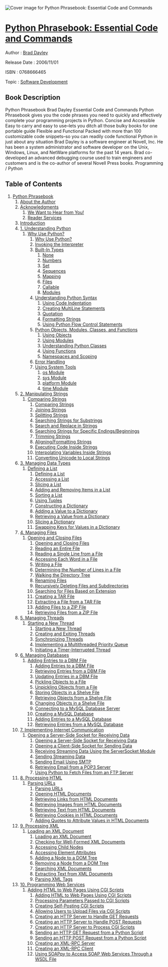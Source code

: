![Cover image for Python Phrasebook: Essential Code and Commands](https://imgdetail.ebookreading.net/cover/cover/software_development/EB0768666465.jpg)

[Python Phrasebook: Essential Code and Commands](https://ebookreading.net/view/book/Python+Phrasebook%3A+Essential+Code+and+Commands-EB0768666465_1.html "Python Phrasebook: Essential Code and Commands")
====================================================================================================================

Author : [Brad Dayley](https://ebookreading.net/search/author/Brad+Dayley)

Release Date : 2006/11/01

ISBN : 0768666465

Topic : [Software Development](https://ebookreading.net/search/category/software-development)

Book Description
-----------------

Python Phrasebook
Brad Dayley
Essential Code and Commands
Python Phrasebook gives you the code phrases you need to quickly and effectively complete your programming projects in Python.
Concise and Accessible
Easy to carry and easy to use–lets you ditch all those bulky books for one portable guide
Flexible and Functional
Packed with more than 100 customizable code snippets–so you can readily code functional Python in just about any situation
Brad Dayley is a software engineer at Novell, Inc. He has been a system administrator and software developer on the Unix, Windows, Linux, and NetWare platforms for the past 14 years. Brad co-developed an advanced debugging course used to train engineers and customers and is the co-author of several Novell Press books.
Programming / Python
  
              
Table of Contents
-----------------

1. [Python Phrasebook](https://ebookreading.net/view/book/Python+Phrasebook%3A+Essential+Code+and+Commands-EB0768666465_1.html)
    1. [About the Author](https://ebookreading.net/view/book/Python+Phrasebook%3A+Essential+Code+and+Commands-EB0768666465_2.html)
    1. [Acknowledgments](https://ebookreading.net/view/book/Python+Phrasebook%3A+Essential+Code+and+Commands-EB0768666465_3.html)
        1. [We Want to Hear from You!](https://ebookreading.net/view/book/Python+Phrasebook%3A+Essential+Code+and+Commands-EB0768666465_3.html#pref02lev1sec1)
        1. [Reader Services](https://ebookreading.net/view/book/Python+Phrasebook%3A+Essential+Code+and+Commands-EB0768666465_3.html#pref02lev1sec2)
    1. [Introduction](https://ebookreading.net/view/book/Python+Phrasebook%3A+Essential+Code+and+Commands-EB0768666465_4.html)
    1. [1. Understanding Python](https://ebookreading.net/view/book/Python+Phrasebook%3A+Essential+Code+and+Commands-EB0768666465_5.html)
        1. [Why Use Python?](https://ebookreading.net/view/book/Python+Phrasebook%3A+Essential+Code+and+Commands-EB0768666465_5.html#ch01lev1sec1)
            1. [Why Use Python?](https://ebookreading.net/view/book/Python+Phrasebook%3A+Essential+Code+and+Commands-EB0768666465_5.html#ch01lev1sec1)
            1. [Invoking the Interpreter](https://ebookreading.net/view/book/Python+Phrasebook%3A+Essential+Code+and+Commands-EB0768666465_5.html#ch01lev1sec2)
            1. [Built-In Types](https://ebookreading.net/view/book/Python+Phrasebook%3A+Essential+Code+and+Commands-EB0768666465_5.html#ch01lev1sec3)
                1. [None](https://ebookreading.net/view/book/Python+Phrasebook%3A+Essential+Code+and+Commands-EB0768666465_5.html#ch01lev2sec1)
                1. [Numbers](https://ebookreading.net/view/book/Python+Phrasebook%3A+Essential+Code+and+Commands-EB0768666465_5.html#ch01lev2sec2)
                1. [Set](https://ebookreading.net/view/book/Python+Phrasebook%3A+Essential+Code+and+Commands-EB0768666465_5.html#ch01lev2sec3)
                1. [Sequences](https://ebookreading.net/view/book/Python+Phrasebook%3A+Essential+Code+and+Commands-EB0768666465_5.html#ch01lev2sec4)
                1. [Mapping](https://ebookreading.net/view/book/Python+Phrasebook%3A+Essential+Code+and+Commands-EB0768666465_5.html#ch01lev2sec5)
                1. [Files](https://ebookreading.net/view/book/Python+Phrasebook%3A+Essential+Code+and+Commands-EB0768666465_5.html#ch01lev2sec6)
                1. [Callable](https://ebookreading.net/view/book/Python+Phrasebook%3A+Essential+Code+and+Commands-EB0768666465_5.html#ch01lev2sec7)
                1. [Modules](https://ebookreading.net/view/book/Python+Phrasebook%3A+Essential+Code+and+Commands-EB0768666465_5.html#ch01lev2sec8)
            1. [Understanding Python Syntax](https://ebookreading.net/view/book/Python+Phrasebook%3A+Essential+Code+and+Commands-EB0768666465_5.html#ch01lev1sec4)
                1. [Using Code Indentation](https://ebookreading.net/view/book/Python+Phrasebook%3A+Essential+Code+and+Commands-EB0768666465_5.html#ch01lev2sec9)
                1. [Creating MultiLine Statements](https://ebookreading.net/view/book/Python+Phrasebook%3A+Essential+Code+and+Commands-EB0768666465_5.html#ch01lev2sec10)
                1. [Quotation](https://ebookreading.net/view/book/Python+Phrasebook%3A+Essential+Code+and+Commands-EB0768666465_5.html#ch01lev2sec11)
                1. [Formatting Strings](https://ebookreading.net/view/book/Python+Phrasebook%3A+Essential+Code+and+Commands-EB0768666465_5.html#ch01lev2sec12)
                1. [Using Python Flow Control Statements](https://ebookreading.net/view/book/Python+Phrasebook%3A+Essential+Code+and+Commands-EB0768666465_5.html#ch01lev2sec13)
            1. [Python Objects, Modules, Classes, and Functions](https://ebookreading.net/view/book/Python+Phrasebook%3A+Essential+Code+and+Commands-EB0768666465_5.html#ch01lev1sec5)
                1. [Using Objects](https://ebookreading.net/view/book/Python+Phrasebook%3A+Essential+Code+and+Commands-EB0768666465_5.html#ch01lev2sec14)
                1. [Using Modules](https://ebookreading.net/view/book/Python+Phrasebook%3A+Essential+Code+and+Commands-EB0768666465_5.html#ch01lev2sec15)
                1. [Understanding Python Classes](https://ebookreading.net/view/book/Python+Phrasebook%3A+Essential+Code+and+Commands-EB0768666465_5.html#ch01lev2sec16)
                1. [Using Functions](https://ebookreading.net/view/book/Python+Phrasebook%3A+Essential+Code+and+Commands-EB0768666465_5.html#ch01lev2sec17)
                1. [Namespaces and Scoping](https://ebookreading.net/view/book/Python+Phrasebook%3A+Essential+Code+and+Commands-EB0768666465_5.html#ch01lev2sec18)
            1. [Error Handling](https://ebookreading.net/view/book/Python+Phrasebook%3A+Essential+Code+and+Commands-EB0768666465_5.html#ch01lev1sec6)
            1. [Using System Tools](https://ebookreading.net/view/book/Python+Phrasebook%3A+Essential+Code+and+Commands-EB0768666465_5.html#ch01lev1sec7)
                1. [os Module](https://ebookreading.net/view/book/Python+Phrasebook%3A+Essential+Code+and+Commands-EB0768666465_5.html#ch01lev2sec19)
                1. [sys Module](https://ebookreading.net/view/book/Python+Phrasebook%3A+Essential+Code+and+Commands-EB0768666465_5.html#ch01lev2sec20)
                1. [platform Module](https://ebookreading.net/view/book/Python+Phrasebook%3A+Essential+Code+and+Commands-EB0768666465_5.html#ch01lev2sec21)
                1. [time Module](https://ebookreading.net/view/book/Python+Phrasebook%3A+Essential+Code+and+Commands-EB0768666465_5.html#ch01lev2sec22)
    1. [2. Manipulating Strings](https://ebookreading.net/view/book/Python+Phrasebook%3A+Essential+Code+and+Commands-EB0768666465_6.html)
        1. [Comparing Strings](https://ebookreading.net/view/book/Python+Phrasebook%3A+Essential+Code+and+Commands-EB0768666465_6.html#ch02lev1sec1)
            1. [Comparing Strings](https://ebookreading.net/view/book/Python+Phrasebook%3A+Essential+Code+and+Commands-EB0768666465_6.html#ch02lev1sec1)
            1. [Joining Strings](https://ebookreading.net/view/book/Python+Phrasebook%3A+Essential+Code+and+Commands-EB0768666465_6.html#ch02lev1sec2)
            1. [Splitting Strings](https://ebookreading.net/view/book/Python+Phrasebook%3A+Essential+Code+and+Commands-EB0768666465_6.html#ch02lev1sec3)
            1. [Searching Strings for Substrings](https://ebookreading.net/view/book/Python+Phrasebook%3A+Essential+Code+and+Commands-EB0768666465_6.html#ch02lev1sec4)
            1. [Search and Replace in Strings](https://ebookreading.net/view/book/Python+Phrasebook%3A+Essential+Code+and+Commands-EB0768666465_6.html#ch02lev1sec5)
            1. [Searching Strings for Specific Endings/Beginnings](https://ebookreading.net/view/book/Python+Phrasebook%3A+Essential+Code+and+Commands-EB0768666465_6.html#ch02lev1sec6)
            1. [Trimming Strings](https://ebookreading.net/view/book/Python+Phrasebook%3A+Essential+Code+and+Commands-EB0768666465_6.html#ch02lev1sec7)
            1. [Aligning/Formatting Strings](https://ebookreading.net/view/book/Python+Phrasebook%3A+Essential+Code+and+Commands-EB0768666465_6.html#ch02lev1sec8)
            1. [Executing Code Inside Strings](https://ebookreading.net/view/book/Python+Phrasebook%3A+Essential+Code+and+Commands-EB0768666465_6.html#ch02lev1sec9)
            1. [Interpolating Variables Inside Strings](https://ebookreading.net/view/book/Python+Phrasebook%3A+Essential+Code+and+Commands-EB0768666465_6.html#ch02lev1sec10)
            1. [Converting Unicode to Local Strings](https://ebookreading.net/view/book/Python+Phrasebook%3A+Essential+Code+and+Commands-EB0768666465_6.html#ch02lev1sec11)
    1. [3. Managing Data Types](https://ebookreading.net/view/book/Python+Phrasebook%3A+Essential+Code+and+Commands-EB0768666465_7.html)
        1. [Defining a List](https://ebookreading.net/view/book/Python+Phrasebook%3A+Essential+Code+and+Commands-EB0768666465_7.html#ch03lev1sec1)
            1. [Defining a List](https://ebookreading.net/view/book/Python+Phrasebook%3A+Essential+Code+and+Commands-EB0768666465_7.html#ch03lev1sec1)
            1. [Accessing a List](https://ebookreading.net/view/book/Python+Phrasebook%3A+Essential+Code+and+Commands-EB0768666465_7.html#ch03lev1sec2)
            1. [Slicing a List](https://ebookreading.net/view/book/Python+Phrasebook%3A+Essential+Code+and+Commands-EB0768666465_7.html#ch03lev1sec3)
            1. [Adding and Removing Items in a List](https://ebookreading.net/view/book/Python+Phrasebook%3A+Essential+Code+and+Commands-EB0768666465_7.html#ch03lev1sec4)
            1. [Sorting a List](https://ebookreading.net/view/book/Python+Phrasebook%3A+Essential+Code+and+Commands-EB0768666465_7.html#ch03lev1sec5)
            1. [Using Tuples](https://ebookreading.net/view/book/Python+Phrasebook%3A+Essential+Code+and+Commands-EB0768666465_7.html#ch03lev1sec6)
            1. [Constructing a Dictionary](https://ebookreading.net/view/book/Python+Phrasebook%3A+Essential+Code+and+Commands-EB0768666465_7.html#ch03lev1sec7)
            1. [Adding a Value to a Dictionary](https://ebookreading.net/view/book/Python+Phrasebook%3A+Essential+Code+and+Commands-EB0768666465_7.html#ch03lev1sec8)
            1. [Retrieving a Value from a Dictionary](https://ebookreading.net/view/book/Python+Phrasebook%3A+Essential+Code+and+Commands-EB0768666465_7.html#ch03lev1sec9)
            1. [Slicing a Dictionary](https://ebookreading.net/view/book/Python+Phrasebook%3A+Essential+Code+and+Commands-EB0768666465_7.html#ch03lev1sec10)
            1. [Swapping Keys for Values in a Dictionary](https://ebookreading.net/view/book/Python+Phrasebook%3A+Essential+Code+and+Commands-EB0768666465_7.html#ch03lev1sec11)
    1. [4. Managing Files](https://ebookreading.net/view/book/Python+Phrasebook%3A+Essential+Code+and+Commands-EB0768666465_8.html)
        1. [Opening and Closing Files](https://ebookreading.net/view/book/Python+Phrasebook%3A+Essential+Code+and+Commands-EB0768666465_8.html#ch04lev1sec1)
            1. [Opening and Closing Files](https://ebookreading.net/view/book/Python+Phrasebook%3A+Essential+Code+and+Commands-EB0768666465_8.html#ch04lev1sec1)
            1. [Reading an Entire File](https://ebookreading.net/view/book/Python+Phrasebook%3A+Essential+Code+and+Commands-EB0768666465_8.html#ch04lev1sec2)
            1. [Reading a Single Line from a File](https://ebookreading.net/view/book/Python+Phrasebook%3A+Essential+Code+and+Commands-EB0768666465_8.html#ch04lev1sec3)
            1. [Accessing Each Word in a File](https://ebookreading.net/view/book/Python+Phrasebook%3A+Essential+Code+and+Commands-EB0768666465_8.html#ch04lev1sec4)
            1. [Writing a File](https://ebookreading.net/view/book/Python+Phrasebook%3A+Essential+Code+and+Commands-EB0768666465_8.html#ch04lev1sec5)
            1. [Determining the Number of Lines in a File](https://ebookreading.net/view/book/Python+Phrasebook%3A+Essential+Code+and+Commands-EB0768666465_8.html#ch04lev1sec6)
            1. [Walking the Directory Tree](https://ebookreading.net/view/book/Python+Phrasebook%3A+Essential+Code+and+Commands-EB0768666465_8.html#ch04lev1sec7)
            1. [Renaming Files](https://ebookreading.net/view/book/Python+Phrasebook%3A+Essential+Code+and+Commands-EB0768666465_8.html#ch04lev1sec8)
            1. [Recursively Deleting Files and Subdirectories](https://ebookreading.net/view/book/Python+Phrasebook%3A+Essential+Code+and+Commands-EB0768666465_8.html#ch04lev1sec9)
            1. [Searching for Files Based on Extension](https://ebookreading.net/view/book/Python+Phrasebook%3A+Essential+Code+and+Commands-EB0768666465_8.html#ch04lev1sec10)
            1. [Creating a TAR File](https://ebookreading.net/view/book/Python+Phrasebook%3A+Essential+Code+and+Commands-EB0768666465_8.html#ch04lev1sec11)
            1. [Extracting a File from a TAR File](https://ebookreading.net/view/book/Python+Phrasebook%3A+Essential+Code+and+Commands-EB0768666465_8.html#ch04lev1sec12)
            1. [Adding Files to a ZIP File](https://ebookreading.net/view/book/Python+Phrasebook%3A+Essential+Code+and+Commands-EB0768666465_8.html#ch04lev1sec13)
            1. [Retrieving Files from a ZIP File](https://ebookreading.net/view/book/Python+Phrasebook%3A+Essential+Code+and+Commands-EB0768666465_8.html#ch04lev1sec14)
    1. [5. Managing Threads](https://ebookreading.net/view/book/Python+Phrasebook%3A+Essential+Code+and+Commands-EB0768666465_9.html)
        1. [Starting a New Thread](https://ebookreading.net/view/book/Python+Phrasebook%3A+Essential+Code+and+Commands-EB0768666465_9.html#ch05lev1sec1)
            1. [Starting a New Thread](https://ebookreading.net/view/book/Python+Phrasebook%3A+Essential+Code+and+Commands-EB0768666465_9.html#ch05lev1sec1)
            1. [Creating and Exiting Threads](https://ebookreading.net/view/book/Python+Phrasebook%3A+Essential+Code+and+Commands-EB0768666465_9.html#ch05lev1sec2)
            1. [Synchronizing Threads](https://ebookreading.net/view/book/Python+Phrasebook%3A+Essential+Code+and+Commands-EB0768666465_9.html#ch05lev1sec3)
            1. [Implementing a Multithreaded Priority Queue](https://ebookreading.net/view/book/Python+Phrasebook%3A+Essential+Code+and+Commands-EB0768666465_9.html#ch05lev1sec4)
            1. [Initiating a Timer-Interrupted Thread](https://ebookreading.net/view/book/Python+Phrasebook%3A+Essential+Code+and+Commands-EB0768666465_9.html#ch05lev1sec5)
    1. [6. Managing Databases](https://ebookreading.net/view/book/Python+Phrasebook%3A+Essential+Code+and+Commands-EB0768666465_10.html)
        1. [Adding Entries to a DBM File](https://ebookreading.net/view/book/Python+Phrasebook%3A+Essential+Code+and+Commands-EB0768666465_10.html#ch06lev1sec1)
            1. [Adding Entries to a DBM File](https://ebookreading.net/view/book/Python+Phrasebook%3A+Essential+Code+and+Commands-EB0768666465_10.html#ch06lev1sec1)
            1. [Retrieving Entries from a DBM File](https://ebookreading.net/view/book/Python+Phrasebook%3A+Essential+Code+and+Commands-EB0768666465_10.html#ch06lev1sec2)
            1. [Updating Entries in a DBM File](https://ebookreading.net/view/book/Python+Phrasebook%3A+Essential+Code+and+Commands-EB0768666465_10.html#ch06lev1sec3)
            1. [Pickling Objects to a File](https://ebookreading.net/view/book/Python+Phrasebook%3A+Essential+Code+and+Commands-EB0768666465_10.html#ch06lev1sec4)
            1. [Unpickling Objects from a File](https://ebookreading.net/view/book/Python+Phrasebook%3A+Essential+Code+and+Commands-EB0768666465_10.html#ch06lev1sec5)
            1. [Storing Objects in a Shelve File](https://ebookreading.net/view/book/Python+Phrasebook%3A+Essential+Code+and+Commands-EB0768666465_10.html#ch06lev1sec6)
            1. [Retrieving Objects from a Shelve File](https://ebookreading.net/view/book/Python+Phrasebook%3A+Essential+Code+and+Commands-EB0768666465_10.html#ch06lev1sec7)
            1. [Changing Objects in a Shelve File](https://ebookreading.net/view/book/Python+Phrasebook%3A+Essential+Code+and+Commands-EB0768666465_10.html#ch06lev1sec8)
            1. [Connecting to a MySQL Database Server](https://ebookreading.net/view/book/Python+Phrasebook%3A+Essential+Code+and+Commands-EB0768666465_10.html#ch06lev1sec9)
            1. [Creating a MySQL Database](https://ebookreading.net/view/book/Python+Phrasebook%3A+Essential+Code+and+Commands-EB0768666465_10.html#ch06lev1sec10)
            1. [Adding Entries to a MySQL Database](https://ebookreading.net/view/book/Python+Phrasebook%3A+Essential+Code+and+Commands-EB0768666465_10.html#ch06lev1sec11)
            1. [Retrieving Entries from a MySQL Database](https://ebookreading.net/view/book/Python+Phrasebook%3A+Essential+Code+and+Commands-EB0768666465_10.html#ch06lev1sec12)
    1. [7. Implementing Internet Communication](https://ebookreading.net/view/book/Python+Phrasebook%3A+Essential+Code+and+Commands-EB0768666465_11.html)
        1. [Opening a Server-Side Socket for Receiving Data](https://ebookreading.net/view/book/Python+Phrasebook%3A+Essential+Code+and+Commands-EB0768666465_11.html#ch07lev1sec1)
            1. [Opening a Server-Side Socket for Receiving Data](https://ebookreading.net/view/book/Python+Phrasebook%3A+Essential+Code+and+Commands-EB0768666465_11.html#ch07lev1sec1)
            1. [Opening a Client-Side Socket for Sending Data](https://ebookreading.net/view/book/Python+Phrasebook%3A+Essential+Code+and+Commands-EB0768666465_11.html#ch07lev1sec2)
            1. [Receiving Streaming Data Using the ServerSocket Module](https://ebookreading.net/view/book/Python+Phrasebook%3A+Essential+Code+and+Commands-EB0768666465_11.html#ch07lev1sec3)
            1. [Sending Streaming Data](https://ebookreading.net/view/book/Python+Phrasebook%3A+Essential+Code+and+Commands-EB0768666465_11.html#ch07lev1sec4)
            1. [Sending Email Using SMTP](https://ebookreading.net/view/book/Python+Phrasebook%3A+Essential+Code+and+Commands-EB0768666465_11.html#ch07lev1sec5)
            1. [Retrieving Email from a POP3 Server](https://ebookreading.net/view/book/Python+Phrasebook%3A+Essential+Code+and+Commands-EB0768666465_11.html#ch07lev1sec6)
            1. [Using Python to Fetch Files from an FTP Server](https://ebookreading.net/view/book/Python+Phrasebook%3A+Essential+Code+and+Commands-EB0768666465_11.html#ch07lev1sec7)
    1. [8. Processing HTML](https://ebookreading.net/view/book/Python+Phrasebook%3A+Essential+Code+and+Commands-EB0768666465_12.html)
        1. [Parsing URLs](https://ebookreading.net/view/book/Python+Phrasebook%3A+Essential+Code+and+Commands-EB0768666465_12.html#ch08lev1sec1)
            1. [Parsing URLs](https://ebookreading.net/view/book/Python+Phrasebook%3A+Essential+Code+and+Commands-EB0768666465_12.html#ch08lev1sec1)
            1. [Opening HTML Documents](https://ebookreading.net/view/book/Python+Phrasebook%3A+Essential+Code+and+Commands-EB0768666465_12.html#ch08lev1sec2)
            1. [Retrieving Links from HTML Documents](https://ebookreading.net/view/book/Python+Phrasebook%3A+Essential+Code+and+Commands-EB0768666465_12.html#ch08lev1sec3)
            1. [Retrieving Images from HTML Documents](https://ebookreading.net/view/book/Python+Phrasebook%3A+Essential+Code+and+Commands-EB0768666465_12.html#ch08lev1sec4)
            1. [Retrieving Text from HTML Documents](https://ebookreading.net/view/book/Python+Phrasebook%3A+Essential+Code+and+Commands-EB0768666465_12.html#ch08lev1sec5)
            1. [Retrieving Cookies in HTML Documents](https://ebookreading.net/view/book/Python+Phrasebook%3A+Essential+Code+and+Commands-EB0768666465_12.html#ch08lev1sec6)
            1. [Adding Quotes to Attribute Values in HTML Documents](https://ebookreading.net/view/book/Python+Phrasebook%3A+Essential+Code+and+Commands-EB0768666465_12.html#ch08lev1sec7)
    1. [9. Processing XML](https://ebookreading.net/view/book/Python+Phrasebook%3A+Essential+Code+and+Commands-EB0768666465_13.html)
        1. [Loading an XML Document](https://ebookreading.net/view/book/Python+Phrasebook%3A+Essential+Code+and+Commands-EB0768666465_13.html#ch09lev1sec1)
            1. [Loading an XML Document](https://ebookreading.net/view/book/Python+Phrasebook%3A+Essential+Code+and+Commands-EB0768666465_13.html#ch09lev1sec1)
            1. [Checking for Well-Formed XML Documents](https://ebookreading.net/view/book/Python+Phrasebook%3A+Essential+Code+and+Commands-EB0768666465_13.html#ch09lev1sec2)
            1. [Accessing Child Nodes](https://ebookreading.net/view/book/Python+Phrasebook%3A+Essential+Code+and+Commands-EB0768666465_13.html#ch09lev1sec3)
            1. [Accessing Element Attributes](https://ebookreading.net/view/book/Python+Phrasebook%3A+Essential+Code+and+Commands-EB0768666465_13.html#ch09lev1sec4)
            1. [Adding a Node to a DOM Tree](https://ebookreading.net/view/book/Python+Phrasebook%3A+Essential+Code+and+Commands-EB0768666465_13.html#ch09lev1sec5)
            1. [Removing a Node from a DOM Tree](https://ebookreading.net/view/book/Python+Phrasebook%3A+Essential+Code+and+Commands-EB0768666465_13.html#ch09lev1sec6)
            1. [Searching XML Documents](https://ebookreading.net/view/book/Python+Phrasebook%3A+Essential+Code+and+Commands-EB0768666465_13.html#ch09lev1sec7)
            1. [Extracting Text from XML Documents](https://ebookreading.net/view/book/Python+Phrasebook%3A+Essential+Code+and+Commands-EB0768666465_13.html#ch09lev1sec8)
            1. [Parsing XML Tags](https://ebookreading.net/view/book/Python+Phrasebook%3A+Essential+Code+and+Commands-EB0768666465_13.html#ch09lev1sec9)
    1. [10. Programming Web Services](https://ebookreading.net/view/book/Python+Phrasebook%3A+Essential+Code+and+Commands-EB0768666465_14.html)
        1. [Adding HTML to Web Pages Using CGI Scripts](https://ebookreading.net/view/book/Python+Phrasebook%3A+Essential+Code+and+Commands-EB0768666465_14.html#ch10lev1sec1)
            1. [Adding HTML to Web Pages Using CGI Scripts](https://ebookreading.net/view/book/Python+Phrasebook%3A+Essential+Code+and+Commands-EB0768666465_14.html#ch10lev1sec1)
            1. [Processing Parameters Passed to CGI Scripts](https://ebookreading.net/view/book/Python+Phrasebook%3A+Essential+Code+and+Commands-EB0768666465_14.html#ch10lev1sec2)
            1. [Creating Self-Posting CGI Scripts](https://ebookreading.net/view/book/Python+Phrasebook%3A+Essential+Code+and+Commands-EB0768666465_14.html#ch10lev1sec3)
            1. [Allowing Users to Upload Files via CGI Scripts](https://ebookreading.net/view/book/Python+Phrasebook%3A+Essential+Code+and+Commands-EB0768666465_14.html#ch10lev1sec4)
            1. [Creating an HTTP Server to Handle GET Requests](https://ebookreading.net/view/book/Python+Phrasebook%3A+Essential+Code+and+Commands-EB0768666465_14.html#ch10lev1sec5)
            1. [Creating an HTTP Server to Handle POST Requests](https://ebookreading.net/view/book/Python+Phrasebook%3A+Essential+Code+and+Commands-EB0768666465_14.html#ch10lev1sec6)
            1. [Creating an HTTP Server to Process CGI Scripts](https://ebookreading.net/view/book/Python+Phrasebook%3A+Essential+Code+and+Commands-EB0768666465_14.html#ch10lev1sec7)
            1. [Sending an HTTP GET Request from a Python Script](https://ebookreading.net/view/book/Python+Phrasebook%3A+Essential+Code+and+Commands-EB0768666465_14.html#ch10lev1sec8)
            1. [Sending an HTTP POST Request from a Python Script](https://ebookreading.net/view/book/Python+Phrasebook%3A+Essential+Code+and+Commands-EB0768666465_14.html#ch10lev1sec9)
            1. [Creating an XML-RPC Server](https://ebookreading.net/view/book/Python+Phrasebook%3A+Essential+Code+and+Commands-EB0768666465_14.html#ch10lev1sec10)
            1. [Creating an XML-RPC Client](https://ebookreading.net/view/book/Python+Phrasebook%3A+Essential+Code+and+Commands-EB0768666465_14.html#ch10lev1sec11)
            1. [Using SOAPpy to Access SOAP Web Services Through a WSDL File](https://ebookreading.net/view/book/Python+Phrasebook%3A+Essential+Code+and+Commands-EB0768666465_14.html#ch10lev1sec12)
